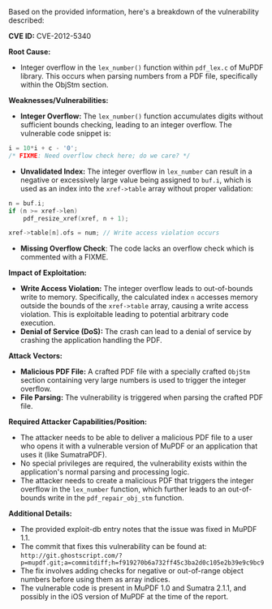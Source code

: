 Based on the provided information, here's a breakdown of the vulnerability described:

**CVE ID:** CVE-2012-5340

**Root Cause:**
- Integer overflow in the `lex_number()` function within `pdf_lex.c` of MuPDF library. This occurs when parsing numbers from a PDF file, specifically within the ObjStm section.

**Weaknesses/Vulnerabilities:**
- **Integer Overflow:** The `lex_number()` function accumulates digits without sufficient bounds checking, leading to an integer overflow. The vulnerable code snippet is:
```c
i = 10*i + c - '0';
/* FIXME: Need overflow check here; do we care? */
```
- **Unvalidated Index:**  The integer overflow in `lex_number` can result in a negative or excessively large value being assigned to `buf.i`, which is used as an index into the `xref->table` array without proper validation:
```c
n = buf.i;
if (n >= xref->len)
    pdf_resize_xref(xref, n + 1);

xref->table[n].ofs = num; // Write access violation occurs
```
- **Missing Overflow Check**: The code lacks an overflow check which is commented with a FIXME.

**Impact of Exploitation:**
- **Write Access Violation:** The integer overflow leads to out-of-bounds write to memory. Specifically, the calculated index `n` accesses memory outside the bounds of the `xref->table` array, causing a write access violation. This is exploitable leading to potential arbitrary code execution.
- **Denial of Service (DoS):** The crash can lead to a denial of service by crashing the application handling the PDF.

**Attack Vectors:**
- **Malicious PDF File:** A crafted PDF file with a specially crafted `ObjStm` section containing very large numbers is used to trigger the integer overflow.
- **File Parsing:** The vulnerability is triggered when parsing the crafted PDF file.

**Required Attacker Capabilities/Position:**
- The attacker needs to be able to deliver a malicious PDF file to a user who opens it with a vulnerable version of MuPDF or an application that uses it (like SumatraPDF).
- No special privileges are required, the vulnerability exists within the application's normal parsing and processing logic.
- The attacker needs to create a malicious PDF that triggers the integer overflow in the `lex_number` function, which further leads to an out-of-bounds write in the `pdf_repair_obj_stm` function.

**Additional Details:**
- The provided exploit-db entry notes that the issue was fixed in MuPDF 1.1.
- The commit that fixes this vulnerability can be found at: `http://git.ghostscript.com/?p=mupdf.git;a=commitdiff;h=f919270b6a732ff45c3ba2d0c105e2b39e9c9bc9`
- The fix involves adding checks for negative or out-of-range object numbers before using them as array indices.
-  The vulnerable code is present in MuPDF 1.0 and Sumatra 2.1.1, and possibly in the iOS version of MuPDF at the time of the report.